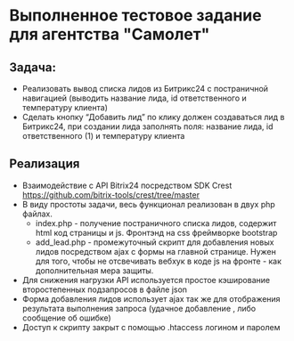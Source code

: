 # Выполненное тестовое задание для агентства "Самолет"
## Задача:
- Реализовать вывод списка лидов из Битрикс24 с постраничной навигацией (выводить название лида, id ответственного и температуру клиента)
- Сделать кнопку “Добавить лид” по клику должен создаваться лид в Битрикс24, при создании лида заполнять поля: название лида, id ответственного (1) и температуру клиента

## Реализация
- Взаимодействие с API Bitrix24 посредством SDK Crest https://github.com/bitrix-tools/crest/tree/master
- В виду простоты задачи, весь функционал реализован в двух php файлах. 
  - index.php  - получение постраничного списка лидов, содержит html код страницы и js. Фронтэнд на css фреймворке bootstrap
  - add_lead.php - промежуточный скрипт для добавления новых лидов посредством ajax с формы на главной странице. Нужен для того, чтобы не отсвечивать вебхук в коде js на фронте - как дополнительная мера защиты.
- Для снижения нагрузки API используется простое кэширование второстепенных подзапросов в файле json
- Форма добавления лидов использует ajax так же для отображения результата выполнения запроса (удачное добавление , либо сообщение об ошибке)
- Доступ к скрипту закрыт с помощью .htaccess логином и паролем